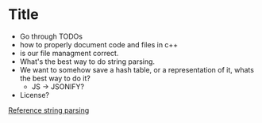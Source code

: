 

# Title
* Go through TODOs
* how to properly document code and files in c++
* is our file managment correct.
* What's the best way to do string parsing.
* We want to somehow save a hash table, or a representation of it, whats the best way to do it?
    * JS -> JSONIFY?
* License?

[Reference string parsing](https://cplusplus.com/forum/beginner/122574/)

